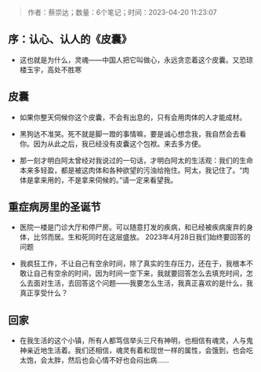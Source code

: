 > 作者：蔡崇达；数量：6个笔记；时间：2023-04-20 11:23:07

## 序：认心、认人的《皮囊》
- 这也就是为什么，灵魂——中国人把它叫做心，永远贪恋着这个皮囊。又恐琼楼玉宇，高处不胜寒

## 皮囊

- 如果你整天伺候你这个皮囊，不会有出息的，只有会用肉体的人才能成材。

- 黑狗达不准哭。死不就是脚一蹬的事情嘛，要是诚心想念我，我自然会去看你。因为从此之后，我已经没有皮囊这个包袱。来去多方便。

- 那一刻才明白阿太曾经对我说过的一句话，才明白阿太的生活观：我们的生命本来多轻盈，都是被这肉体和各种欲望的污浊给拖住。阿太，我记住了。“肉体是拿来用的，不是拿来伺候的。”请一定来看望我。

## 重症病房里的圣诞节

- 医院一楼是门诊大厅和停尸房。可以随意打发的疾病，和已经被疾病废弃的身体，比邻而居。生和死同时在这层盛放。
2023年4月28日我们始终要回答的问题

- 我疯狂工作，不让自己有空余时间，除了真实的生存压力，还在于，我根本不敢让自己有空余的时间，因为时间一空下来，我就要回答怎么去填充时间，怎么去面对生活，去回答这个问题——我要怎么生活，我真正喜欢的是什么，我真正享受什么？

## 回家
- 在我生活的这个小镇，所有人都笃信举头三尺有神明，也相信有魂灵，人与鬼神亲近地生活着。我们还相信，魂灵有着和现世一样的属性，会饿到，也会吃太饱，会太胖，然后也会心情不好也会闷出病……

<!-- ##{"timestamp":1748997075}## -->
